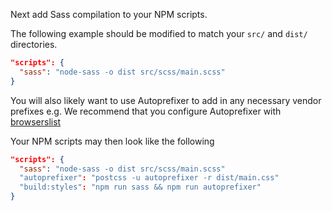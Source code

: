 Next add Sass compilation to your NPM scripts.

The following example should be modified to match your `src/` and `dist/` directories.

```json
"scripts": {
  "sass": "node-sass -o dist src/scss/main.scss"
}
```

You will also likely want to use Autoprefixer to add in any necessary vendor prefixes e.g.
We recommend that you configure Autoprefixer with [browserslist](https://www.npmjs.com/package/browserslist)


Your NPM scripts may then look like the following

```json
"scripts": {
  "sass": "node-sass -o dist src/scss/main.scss"
  "autoprefixer": "postcss -u autoprefixer -r dist/main.css"
  "build:styles": "npm run sass && npm run autoprefixer"
}
```